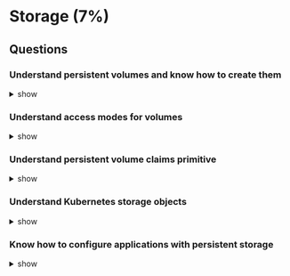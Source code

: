 # Storage (7%)

## Questions

### Understand persistent volumes and know how to create them

<details><summary>show</summary>
<p>

```bash
cat persist-pod-volume.yaml
```

```yaml
apiVersion: v1
kind: Pod
metadata:
  name: persistent-pod
spec:
  containers:
  - name: alpine
    image: alpine
    command: ["/bin/sh","-c"]
    args: ["shuf -i 0-100 -n 1 >> /opt/number.out;"]
    volumeMounts:
    - mountPath: /opt
      name: data-volume
  volumes:
  - name: data-volume
    hostPath:
      path: /data
      type: Directory
```

```bash
cat persistent-volume.yaml
```

```yaml
apiVersion: v1
kind: PersistentVolume
metadata:
  name: pv-vol1
spec:
  accessModes:
     - ReadWriteOnce
  capacity:
    storage: 1Gi
  hostPath:
    path: /tmp/data
```

```bash
kubectl get persistentvolumes
```

</p>
</details>

### Understand access modes for volumes

<details><summary>show</summary>
<p>

```bash
ReadWriteOnce – the volume can be mounted as read-write by a single node
ReadOnlyMany – the volume can be mounted read-only by many nodes
ReadWriteMany – the volume can be mounted as read-write by many nodes

```

</p>
</details>

### Understand persistent volume claims primitive

<details><summary>show</summary>
<p>

```bash
cat pvc.yaml
```

```yaml
apiVersion: v1
kind: PersistentVolumeClaim
metadata:
  name: myclaim
spec:
  accessModes:
  - ReadWriteOnce
    persistentVolumeReclaimPolicy: Retain
  
  resources:
    requests:
      storage: 500Mi
```

Persistent Volume Reclaim Policies:

Retain: No other claims can claim this volume
Delete: Delete the volume
Recycle: Scrap the data and make the volume available again

```bash
kubectl get persistentvolumeclaim
kubectl delete persistentvolumeclaim myclaim

cat pvc-claim-pod.yaml
```

```yaml
apiVersion: v1
kind: Pod
metadata:
  name: webapp
spec:
  containers:
  - name: event-simulator
    image: kodecloud/event-simulator
    env:
    - name: Log_Handler
      value: file
    volumeMounts:
    - mountPath: /log
      name: log-volume
  volumes:
  - name: log-vol
    persistentVolumeClaim:
      claimName: claim-log-1

```

</p>
</details>

### Understand Kubernetes storage objects

<details><summary>show</summary>
<p>

Kubernetes supports several types of Volumes:

- awsElasticBlockStore
- azureDisk
- azureFile
- cephfs
- cinder
- configMap
- csi
- downwardAPI
- emptyDir
- fc (fibre channel)
- flexVolume
- flocker
- gcePersistentDisk
- gitRepo (deprecated)
- glusterfs
- hostPath
- iscsi
- local
- nfs
- persistentVolumeClaim
- projected
- portworxVolume
- quobyte
- rbd
- scaleIO
- secret
- storageos
- vsphereVolume

</p>
</details>

### Know how to configure applications with persistent storage

<details><summary>show</summary>
<p>

Create a persistent volume claim
Use persistent volume claim in pod

</p>
</details>
